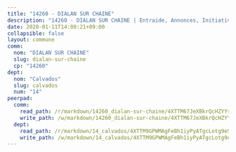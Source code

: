 ```yaml
---
title: "14260 - DIALAN SUR CHAINE"
description: "14260 - DIALAN SUR CHAINE | Entraide, Annonces, Initiatives"
date: 2020-01-11T14:09:21+09:00
collapsible: false
layout: commune
comm:
  nom: "DIALAN SUR CHAINE"
  slug: dialan-sur-chaine
  cp: "14260"
dept:
  nom: "Calvados"
  slug: calvados
  num: "14"
peerpad:
  comm:
    read_path: /r/markdown/14260_dialan-sur-chaine/4XTTM67JeXBkrQcHZYYs8vRPxvzfZ5BdAvL71p4muAXVfmKrP
    write_path: /w/markdown/14260_dialan-sur-chaine/4XTTM67JeXBkrQcHZYYs8vRPxvzfZ5BdAvL71p4muAXVfmKrP-K3TgUCdSMzWxBsdhQtdrAhZRUhSeMGzDXWk89pzG1kqjZuQ7i3EsptqR6GrNXDr23Nti7T4pRJo1umdgrrerGkUbujTwGxkfZgbF5BTZBcXAj89oHKAWqmFwHcMf2qSYKqNuzCH5
  dept:
    read_path: /r/markdown/14_calvados/4XTTM9GPWMAgFeBh1iyPyATgcLotg9e9APJpQBEyY3RZiUwJ6
    write_path: /w/markdown/14_calvados/4XTTM9GPWMAgFeBh1iyPyATgcLotg9e9APJpQBEyY3RZiUwJ6-K3TgUXWJAT2cYJ9ZstQphkkm2za8um5GwwXsivqaDFTgbhMDcHaRXnT3h69szAqCyvWcFfDim5fkwc6CXdUtyvPpirbD1TPAb6xCxpPN6dR3zzDRe29YehQYbhZdjvZYkgztJYvi
---
```


